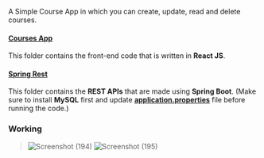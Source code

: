 A Simple Course App in which you can create, update, read and delete courses.
#### [**Courses App**](https://github.com/Pulkit3108/Spring-Boot/tree/master/Courses%20App)
This folder contains the front-end code that is written in **React JS**.
#### [**Spring Rest**](https://github.com/Pulkit3108/Spring-Boot/tree/master/Spring%20Rest)
This folder contains the **REST APIs** that are made using **Spring Boot**.
(Make sure to install **MySQL** first and update [**application.properties**](https://github.com/Pulkit3108/Spring-Boot/blob/master/Spring%20Rest/src/main/resources/application.properties) file before running the code.)


### Working
>![Screenshot (194)](https://user-images.githubusercontent.com/46241207/169701696-30670748-e1ab-4f4d-b0b9-2b803c5e1be0.png)
![Screenshot (195)](https://user-images.githubusercontent.com/46241207/169701695-ade9c940-c912-4cc0-b1f7-e87459b9ccbf.png)
